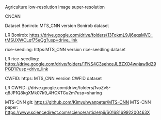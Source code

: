 Agriculture low-resolution image super-resolution

CNCAN

Dataset
 Bonirob: MTS_CNN version Bonirob dataset
 
 LR Bonirob: https://drive.google.com/drive/folders/13FqkmL9Jj6eqsMVC-tMSUXWCLqf75eQg?usp=drive_link
 
 rice-seedling: https:MTS_CNN version rice-seedling dataset
 
 LR rice-seedling: https://drive.google.com/drive/folders/1FNS4C3sehceJLBZXO4wnjaw8d29PGD1i?usp=drive_link
 
 CWFID: https: MTS_CNN version CWFID dataset
 
 LR CWFID: //drive.google.com/drive/folders/1voZv5-q8JP1Q8kgXMk07k9_4HOXTGu2m?usp=sharing

 MTS-CNN git: https://github.com/Kimyuhwanpeter/MTS-CNN
 MTS-CNN paper: https://www.sciencedirect.com/science/article/pii/S016816992200463X
